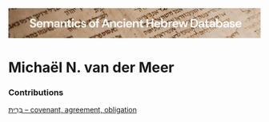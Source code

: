 <html><body><img id="banner" src="../../images/banners/banner.png" alt="banner" /></body></html>

# **Michaël N. van der Meer**


### Contributions
[בְּרִית – covenant, agreement, obligation](../words/brith.md)<br>